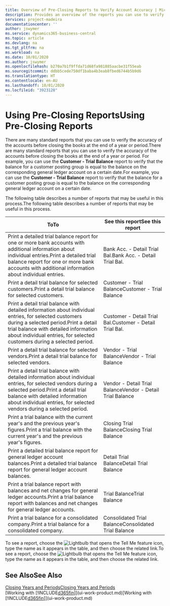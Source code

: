 ```yaml
---
title: Overview of Pre-Closing Reports to Verify Account Accuracy | Microsoft Docs
description: Provides an overview of the reports you can use to verify the accuracy of accounts before closing the books at the end of a year or period.
services: project-madeira
documentationcenter: ''
author: jswymer
ms.service: dynamics365-business-central
ms.topic: article
ms.devlang: na
ms.tgt_pltfrm: na
ms.workload: na
ms.date: 10/01/2020
ms.author: jswymer
ms.openlocfilehash: b270a7b1f9ffda71d68fa981885aacbe31f55eab
ms.sourcegitcommit: ddbb5cede750df1baba4b3eab8fbed6744b5b9d6
ms.translationtype: HT
ms.contentlocale: en-AU
ms.lasthandoff: 10/01/2020
ms.locfileid: "3923128"
---
```

# <a name="using-pre-closing-reports"></a><span data-ttu-id="90efb-103">Using Pre-Closing Reports</span><span class="sxs-lookup"><span data-stu-id="90efb-103">Using Pre-Closing Reports</span></span>
<span data-ttu-id="90efb-104">There are many standard reports that you can use to verify the accuracy of the accounts before closing the books at the end of a year or period.</span><span class="sxs-lookup"><span data-stu-id="90efb-104">There are many standard reports that you can use to verify the accuracy of the accounts before closing the books at the end of a year or period.</span></span> <span data-ttu-id="90efb-105">For example, you can use the **Customer - Trial Balance** report to verify that the balance for a customer posting group is equal to the balance on the corresponding general ledger account on a certain date.</span><span class="sxs-lookup"><span data-stu-id="90efb-105">For example, you can use the **Customer - Trial Balance** report to verify that the balance for a customer posting group is equal to the balance on the corresponding general ledger account on a certain date.</span></span>

<span data-ttu-id="90efb-106">The following table describes a number of reports that may be useful in this process.</span><span class="sxs-lookup"><span data-stu-id="90efb-106">The following table describes a number of reports that may be useful in this process.</span></span>

| <span data-ttu-id="90efb-107">To</span><span class="sxs-lookup"><span data-stu-id="90efb-107">To</span></span> | <span data-ttu-id="90efb-108">See this report</span><span class="sxs-lookup"><span data-stu-id="90efb-108">See this report</span></span> |
| --- | --- |
| <span data-ttu-id="90efb-109">Print a detailed trial balance report for one or more bank accounts with additional information about individual entries.</span><span class="sxs-lookup"><span data-stu-id="90efb-109">Print a detailed trial balance report for one or more bank accounts with additional information about individual entries.</span></span> |<span data-ttu-id="90efb-110">Bank Acc. - Detail Trial Bal.</span><span class="sxs-lookup"><span data-stu-id="90efb-110">Bank Acc. - Detail Trial Bal.</span></span> |
| <span data-ttu-id="90efb-111">Print a detail trial balance for selected customers.</span><span class="sxs-lookup"><span data-stu-id="90efb-111">Print a detail trial balance for selected customers.</span></span> |<span data-ttu-id="90efb-112">Customer - Trial Balance</span><span class="sxs-lookup"><span data-stu-id="90efb-112">Customer - Trial Balance</span></span> |
| <span data-ttu-id="90efb-113">Print a detail trial balance with detailed information about individual entries, for selected customers during a selected period.</span><span class="sxs-lookup"><span data-stu-id="90efb-113">Print a detail trial balance with detailed information about individual entries, for selected customers during a selected period.</span></span> |<span data-ttu-id="90efb-114">Customer - Detail Trial Bal.</span><span class="sxs-lookup"><span data-stu-id="90efb-114">Customer - Detail Trial Bal.</span></span> |
| <span data-ttu-id="90efb-115">Print a detail trial balance for selected vendors.</span><span class="sxs-lookup"><span data-stu-id="90efb-115">Print a detail trial balance for selected vendors.</span></span> |<span data-ttu-id="90efb-116">Vendor - Trial Balance</span><span class="sxs-lookup"><span data-stu-id="90efb-116">Vendor - Trial Balance</span></span> |
| <span data-ttu-id="90efb-117">Print a detail trial balance with detailed information about individual entries, for selected vendors during a selected period.</span><span class="sxs-lookup"><span data-stu-id="90efb-117">Print a detail trial balance with detailed information about individual entries, for selected vendors during a selected period.</span></span> |<span data-ttu-id="90efb-118">Vendor - Detail Trial Balance</span><span class="sxs-lookup"><span data-stu-id="90efb-118">Vendor - Detail Trial Balance</span></span> |
| <span data-ttu-id="90efb-119">Print a trial balance with the current year's and the previous year's figures.</span><span class="sxs-lookup"><span data-stu-id="90efb-119">Print a trial balance with the current year's and the previous year's figures.</span></span> |<span data-ttu-id="90efb-120">Closing Trial Balance</span><span class="sxs-lookup"><span data-stu-id="90efb-120">Closing Trial Balance</span></span> |
| <span data-ttu-id="90efb-121">Print a detailed trial balance report for general ledger account balances.</span><span class="sxs-lookup"><span data-stu-id="90efb-121">Print a detailed trial balance report for general ledger account balances.</span></span> |<span data-ttu-id="90efb-122">Detail Trial Balance</span><span class="sxs-lookup"><span data-stu-id="90efb-122">Detail Trial Balance</span></span> |
| <span data-ttu-id="90efb-123">Print a trial balance report with balances and net changes for general ledger accounts.</span><span class="sxs-lookup"><span data-stu-id="90efb-123">Print a trial balance report with balances and net changes for general ledger accounts.</span></span> |<span data-ttu-id="90efb-124">Trial Balance</span><span class="sxs-lookup"><span data-stu-id="90efb-124">Trial Balance</span></span> |
| <span data-ttu-id="90efb-125">Print a trial balance for a consolidated company.</span><span class="sxs-lookup"><span data-stu-id="90efb-125">Print a trial balance for a consolidated company.</span></span> |<span data-ttu-id="90efb-126">Consolidated Trial Balance</span><span class="sxs-lookup"><span data-stu-id="90efb-126">Consolidated Trial Balance</span></span> |

<span data-ttu-id="90efb-127">To see a report, choose the ![Lightbulb that opens the Tell Me feature](media/ui-search/search_small.png "Tell me what you want to do") icon, type the name as it appears in the table, and then choose the related link.</span><span class="sxs-lookup"><span data-stu-id="90efb-127">To see a report, choose the ![Lightbulb that opens the Tell Me feature](media/ui-search/search_small.png "Tell me what you want to do") icon, type the name as it appears in the table, and then choose the related link.</span></span>

## <a name="see-also"></a><span data-ttu-id="90efb-128">See Also</span><span class="sxs-lookup"><span data-stu-id="90efb-128">See Also</span></span>
[<span data-ttu-id="90efb-129">Closing Years and Periods</span><span class="sxs-lookup"><span data-stu-id="90efb-129">Closing Years and Periods</span></span>](year-close-years-periods.md)  
<span data-ttu-id="90efb-130">[Working with [!INCLUDE[d365fin](includes/d365fin_md.md)]](ui-work-product.md)</span><span class="sxs-lookup"><span data-stu-id="90efb-130">[Working with [!INCLUDE[d365fin](includes/d365fin_md.md)]](ui-work-product.md)</span></span>

